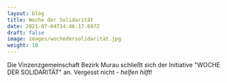 ```yaml
---
layout: blog
title: Woche der Solidarität
date: 2021-07-04T14:46:17.697Z
draft: false
image: images/wochedersolidarität.jpg
weight: 10
---
```

Die Vinzenzgemeinschaft Bezirk Murau schließt sich der Initiative "WOCHE DER SOLIDARITÄT" an. Vergesst nicht - *helfen hilft*!